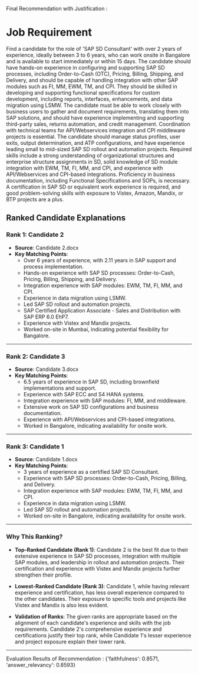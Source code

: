 Final Recommendation with Justification :
# Job Requirement

Find a candidate for the role of 'SAP SD Consultant' with over 2 years of experience, ideally between 3 to 6 years, who can work onsite in Bangalore and is available to start immediately or within 15 days. The candidate should have hands-on experience in configuring and supporting SAP SD processes, including Order-to-Cash (OTC), Pricing, Billing, Shipping, and Delivery, and should be capable of handling integration with other SAP modules such as FI, MM, EWM, TM, and CPI. They should be skilled in developing and supporting functional specifications for custom development, including reports, interfaces, enhancements, and data migration using LSMW. The candidate must be able to work closely with business users to gather and document requirements, translating them into SAP solutions, and should have experience implementing and supporting third-party sales, returns automation, and credit management. Coordination with technical teams for API/Webservices integration and CPI middleware projects is essential. The candidate should manage status profiles, user exits, output determination, and ATP configurations, and have experience leading small to mid-sized SAP SD rollout and automation projects. Required skills include a strong understanding of organizational structures and enterprise structure assignments in SD, solid knowledge of SD module integration with EWM, TM, FI, MM, and CPI, and experience with API/Webservices and CPI-based integrations. Proficiency in business documentation, including Functional Specifications and SOPs, is necessary. A certification in SAP SD or equivalent work experience is required, and good problem-solving skills with exposure to Vistex, Amazon, Mandix, or BTP projects are a plus.

## Ranked Candidate Explanations

### Rank 1: Candidate 2
- **Source**: Candidate 2.docx
- **Key Matching Points**:
  - Over 6 years of experience, with 2.11 years in SAP support and process implementation.
  - Hands-on experience with SAP SD processes: Order-to-Cash, Pricing, Billing, Shipping, and Delivery.
  - Integration experience with SAP modules: EWM, TM, FI, MM, and CPI.
  - Experience in data migration using LSMW.
  - Led SAP SD rollout and automation projects.
  - SAP Certified Application Associate - Sales and Distribution with SAP ERP 6.0 EhP7.
  - Experience with Vistex and Mandix projects.
  - Worked on-site in Mumbai, indicating potential flexibility for Bangalore.

---

### Rank 2: Candidate 3
- **Source**: Candidate 3.docx
- **Key Matching Points**:
  - 6.5 years of experience in SAP SD, including brownfield implementations and support.
  - Experience with SAP ECC and S4 HANA systems.
  - Integration experience with SAP modules: FI, MM, and middleware.
  - Extensive work on SAP SD configurations and business documentation.
  - Experience with API/Webservices and CPI-based integrations.
  - Worked in Bangalore, indicating availability for onsite work.

---

### Rank 3: Candidate 1
- **Source**: Candidate 1.docx
- **Key Matching Points**:
  - 3 years of experience as a certified SAP SD Consultant.
  - Experience with SAP SD processes: Order-to-Cash, Pricing, Billing, and Delivery.
  - Integration experience with SAP modules: EWM, TM, FI, MM, and CPI.
  - Experience in data migration using LSMW.
  - Led SAP SD rollout and automation projects.
  - Worked on-site in Bangalore, indicating availability for onsite work.

---

### Why This Ranking?

- **Top-Ranked Candidate (Rank 1)**: Candidate 2 is the best fit due to their extensive experience in SAP SD processes, integration with multiple SAP modules, and leadership in rollout and automation projects. Their certification and experience with Vistex and Mandix projects further strengthen their profile.
  
- **Lowest-Ranked Candidate (Rank 3)**: Candidate 1, while having relevant experience and certification, has less overall experience compared to the other candidates. Their exposure to specific tools and projects like Vistex and Mandix is also less evident.

- **Validation of Ranks**: The given ranks are appropriate based on the alignment of each candidate's experience and skills with the job requirements. Candidate 2's comprehensive experience and certifications justify their top rank, while Candidate 1's lesser experience and project exposure explain their lower rank.


---

Evaluation Results of Recommendation :
{'faithfulness': 0.8571, 'answer_relevancy': 0.8593}